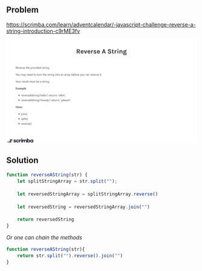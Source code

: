 ## Problem

https://scrimba.com/learn/adventcalendar/-javascript-challenge-reverse-a-string-introduction-c9rME3fv

<img src="./problem.JPG">

## Solution

```javascript
function reverseAString(str) {
    let splitStringArray = str.split("");
    
    let reversedStringArray = splitStringArray.reverse()
    
    let reversedString = reversedStringArray.join("")
    
    return reversedString
}
```

*Or one can chain the methods*
```javascript
function reverseAString(str){
    return str.split("").reverse().join("")
}
```